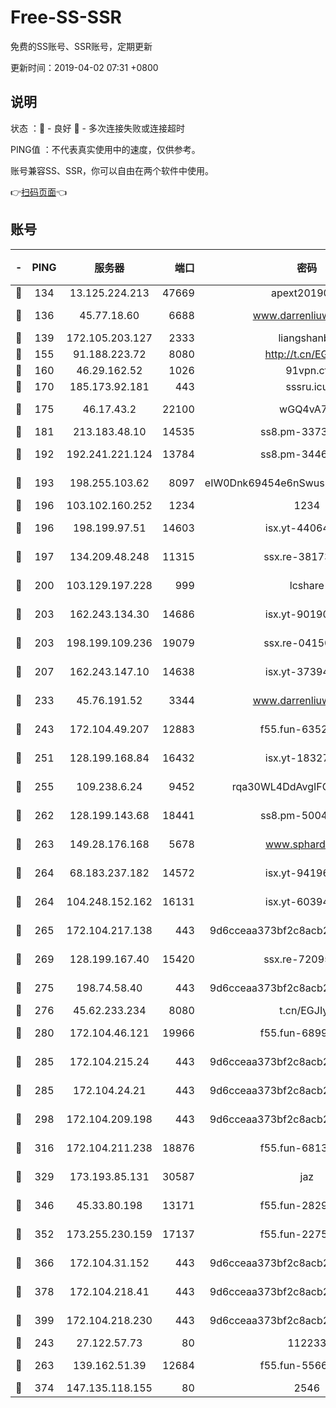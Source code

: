 # Free-SS-SSR

免费的SS账号、SSR账号，定期更新

更新时间：2019-04-02 07:31 +0800

## 说明

状态     ：🙂 - 良好 🙁 - 多次连接失败或连接超时

PING值   ：不代表真实使用中的速度，仅供参考。

账号兼容SS、SSR，你可以自由在两个软件中使用。

👉[扫码页面](https://liesauer.github.io/Free-SS-SSR/)👈

## 账号

|-|PING|服务器|端口|密码|加密方式|区域|
|:----:|:----:|:-----:|-----:|:----:|:----:|:----:|
|🙂|134|13.125.224.213|47669|apext2019001|chacha20|KR|
|🙂|136|45.77.18.60|6688|www.darrenliuwei.com|aes-256-cfb|JP|
|🙂|139|172.105.203.127|2333|liangshanbo|chacha20|JP|
|🙂|155|91.188.223.72|8080|http://t.cn/EGJIyrl|rc4-md5|RU|
|🙂|160|46.29.162.52|1026|91vpn.cf|rc4-md5|RU|
|🙂|170|185.173.92.181|443|sssru.icu|rc4-md5|RU|
|🙂|175|46.17.43.2|22100|wGQ4vA7D|aes-256-gcm|RU|
|🙂|181|213.183.48.10|14535|ss8.pm-33736221|rc4-md5|RU|
|🙂|192|192.241.221.124|13784|ss8.pm-34461522|aes-256-cfb|US|
|🙂|193|198.255.103.62|8097|eIW0Dnk69454e6nSwuspv9DmS201tQ0D|aes-256-cfb|US|
|🙂|196|103.102.160.252|1234|1234|rc4-md5|JP|
|🙂|196|198.199.97.51|14603|isx.yt-44064347|aes-256-cfb|US|
|🙂|197|134.209.48.248|11315|ssx.re-38173894|aes-256-cfb|US|
|🙂|200|103.129.197.228|999|lcshare|aes-256-cfb|CN|
|🙂|203|162.243.134.30|14686|isx.yt-90190160|aes-256-cfb|US|
|🙂|203|198.199.109.236|19079|ssx.re-04150237|aes-256-cfb|US|
|🙂|207|162.243.147.10|14638|isx.yt-37394875|aes-256-cfb|US|
|🙂|233|45.76.191.52|3344|www.darrenliuwei.com|aes-256-cfb|AU|
|🙂|243|172.104.49.207|12883|f55.fun-63527647|aes-256-cfb|SG|
|🙂|251|128.199.168.84|16432|isx.yt-18327519|aes-256-cfb|SG|
|🙂|255|109.238.6.24|9452|rqa30WL4DdAvgIFG6Fs3znzTa|aes-256-cfb|FR|
|🙂|262|128.199.143.68|18441|ss8.pm-50042831|aes-256-cfb|SG|
|🙂|263|149.28.176.168|5678|www.sphard.com|aes-256-cfb|SG|
|🙂|264|68.183.237.182|14572|isx.yt-94196593|aes-256-cfb|SG|
|🙂|264|104.248.152.162|16131|isx.yt-60394237|aes-256-cfb|SG|
|🙂|265|172.104.217.138|443|9d6cceaa373bf2c8acb22e60b6a58be6|aes-256-cfb|US|
|🙂|269|128.199.167.40|15420|ssx.re-72095229|aes-256-cfb|SG|
|🙂|275|198.74.58.40|443|9d6cceaa373bf2c8acb22e60b6a58be6|aes-256-cfb|US|
|🙂|276|45.62.233.234|8080|t.cn/EGJIyrl|rc4-md5|CA|
|🙂|280|172.104.46.121|19966|f55.fun-68996821|aes-256-cfb|SG|
|🙂|285|172.104.215.24|443|9d6cceaa373bf2c8acb22e60b6a58be6|aes-256-cfb|US|
|🙂|285|172.104.24.21|443|9d6cceaa373bf2c8acb22e60b6a58be6|aes-256-cfb|US|
|🙂|298|172.104.209.198|443|9d6cceaa373bf2c8acb22e60b6a58be6|aes-256-cfb|US|
|🙂|316|172.104.211.238|18876|f55.fun-68130782|aes-256-cfb|US|
|🙂|329|173.193.85.131|30587|jaz|aes-256-cfb|US|
|🙂|346|45.33.80.198|13171|f55.fun-28295578|aes-256-cfb|US|
|🙂|352|173.255.230.159|17137|f55.fun-22752790|aes-256-cfb|US|
|🙂|366|172.104.31.152|443|9d6cceaa373bf2c8acb22e60b6a58be6|aes-256-cfb|US|
|🙂|378|172.104.218.41|443|9d6cceaa373bf2c8acb22e60b6a58be6|aes-256-cfb|US|
|🙂|399|172.104.218.230|443|9d6cceaa373bf2c8acb22e60b6a58be6|aes-256-cfb|US|
|🙂|243|27.122.57.73|80|112233|chacha20|CN|
|🙂|263|139.162.51.39|12684|f55.fun-55660117|aes-256-cfb|SG|
|🙁|374|147.135.118.155|80|2546|chacha20|US|
